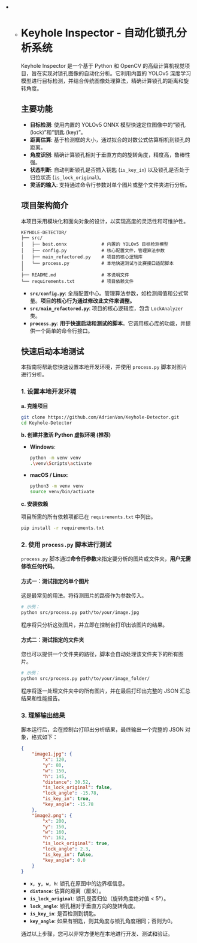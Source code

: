 - - # Keyhole Inspector - 自动化锁孔分析系统

    Keyhole Inspector 是一个基于 Python 和 OpenCV 的高级计算机视觉项目，旨在实现对锁孔图像的自动化分析。它利用内置的 YOLOv5 深度学习模型进行目标检测，并结合传统图像处理算法，精确计算锁孔的距离和旋转角度。

    ## 主要功能

    - **目标检测**: 使用内置的 YOLOv5 ONNX 模型快速定位图像中的“锁孔 (lock)”和“钥匙 (key)”。
    - **距离估算**: 基于检测框的大小，通过拟合的对数公式估算相机到锁孔的距离。
    - **角度识别**: 精确计算锁孔相对于垂直方向的旋转角度，精度高，鲁棒性强。
    - **状态判断**: 自动判断锁孔是否插入钥匙 (`is_key_in`) 以及锁孔是否处于归位状态 (`is_lock_original`)。
    - **灵活的输入**: 支持通过命令行参数对单个图片或整个文件夹进行分析。

    ## 项目架构简介

    本项目采用模块化和面向对象的设计，以实现高度的灵活性和可维护性。

    ```
    KEYHOLE-DETECTOR/
    ├── src/
    │   ├── best.onnx             # 内置的 YOLOv5 目标检测模型
    │   ├── config.py             # 核心配置文件，管理算法参数
    │   ├── main_refactored.py    # 项目的核心逻辑库
    │   └── process.py            # 本地快速测试与比赛接口适配脚本
    │
    ├── README.md                 # 本说明文件
    └── requirements.txt          # 项目依赖文件
    ```

    - **`src/config.py`**: 全局配置中心。管理算法参数，如检测阈值和公式常量。**项目的核心行为通过修改此文件来调整。**
    - **`src/main_refactored.py`**: 项目的核心逻辑库，包含 `LockAnalyzer` 类。
    - **`process.py`**: **用于快速启动和测试的脚本**。它调用核心库的功能，并提供一个简单的命令行接口。

    ## 快速启动本地测试

    本指南将帮助您快速设置本地开发环境，并使用 `process.py` 脚本对图片进行分析。

    ### 1. 设置本地开发环境

    **a. 克隆项目**

    ```bash
    git clone https://github.com/AdrienVon/Keyhole-Detector.git
    cd Keyhole-Detector
    ```

    **b. 创建并激活 Python 虚拟环境 (推荐)**

    - **Windows**:
      ```bash
      python -m venv venv
      .\venv\Scripts\activate
      ```
    - **macOS / Linux**:
      ```bash
      python3 -m venv venv
      source venv/bin/activate
      ```

    **c. 安装依赖**

    项目所需的所有依赖项都已在 `requirements.txt` 中列出。

    ```bash
    pip install -r requirements.txt
    ```

    ### 2. 使用 `process.py` 脚本进行测试

    `process.py` 脚本通过**命令行参数**来指定要分析的图片或文件夹，**用户无需修改任何代码**。

    #### 方式一：测试指定的单个图片

    这是最常见的用法。将待测图片的路径作为参数传入。

    ```bash
    # 示例：
    python src/process.py path/to/your/image.jpg
    ```
    程序将只分析这张图片，并立即在控制台打印出该图片的结果。

    #### 方式二：测试指定的文件夹

    您也可以提供一个文件夹的路径，脚本会自动处理该文件夹下的所有图片。

    ```bash
    # 示例：
    python src/process.py path/to/your/image_folder/
    ```
    程序将逐一处理文件夹中的所有图片，并在最后打印出完整的 JSON 汇总结果和性能报告。

    ### 3. 理解输出结果

    脚本运行后，会在控制台打印出分析结果，最终输出一个完整的 JSON 对象，格式如下：

    ```json
    {
        "image1.jpg": {
            "x": 120,
            "y": 80,
            "w": 150,
            "h": 145,
            "distance": 30.52,
            "is_lock_original": false,
            "lock_angle": -15.78,
            "is_key_in": true,
            "key_angle": -15.78
        },
        "image2.png": {
            "x": 200,
            "y": 150,
            "w": 160,
            "h": 162,
            "is_lock_original": true,
            "lock_angle": 2.3,
            "is_key_in": false,
            "key_angle": 0.0
        }
    }
    ```

    - **`x, y, w, h`**: 锁孔在原图中的边界框信息。
    - **`distance`**: 估算的距离（厘米）。
    - **`is_lock_original`**: 锁孔是否归位（旋转角度绝对值 < 5°）。
    - **`lock_angle`**: 锁孔相对于垂直方向的旋转角度。
    - **`is_key_in`**: 是否检测到钥匙。
    - **`key_angle`**: 如果有钥匙，则其角度与锁孔角度相同；否则为0。

    通过以上步骤，您可以非常方便地在本地进行开发、测试和验证。